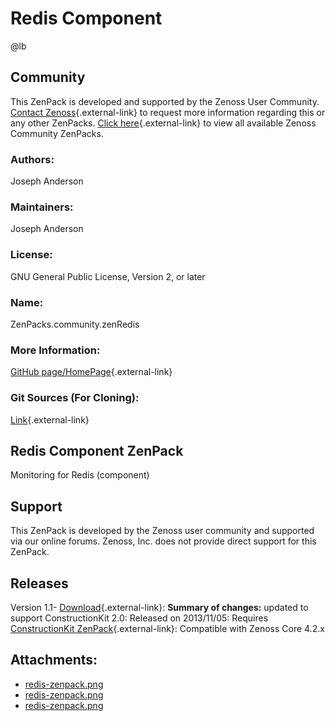# Redis Component

@lb[](img/zenpack-redis-zenpack.png)

## Community

This ZenPack is developed and supported by the Zenoss User Community.
[Contact Zenoss](https://tryit.zenoss.com/zenpack-contact/){.external-link} to
request more information regarding this or any other ZenPacks. [Click here](https://zenoss.com/product/zenpacks?f%5B0%5D=im_field_zenpack_category:1021){.external-link} to
view all available Zenoss Community ZenPacks.

### Authors:

Joseph Anderson

### Maintainers:

Joseph Anderson

### License:

GNU General Public License, Version 2, or later

### Name:

ZenPacks.community.zenRedis

### More Information:

[GitHub page/HomePage](https://github.com/j053ph4/ZenPacks.community.zenRedis){.external-link}

### Git Sources (For Cloning):

[Link](https://github.com/j053ph4/ZenPacks.community.zenRedis.git){.external-link}

## Redis Component ZenPack

Monitoring for Redis (component)

## Support

This ZenPack is developed by the Zenoss user community and supported via
our online forums. Zenoss, Inc. does not provide direct support for this
ZenPack.

## Releases

Version 1.1- [Download](https://storage.googleapis.com/zenpacks/ZenPacks.community.zenRedis/1.1/ZenPacks.community.zenRedis-1.1.egg){.external-link}:   **Summary of changes:** updated to support ConstructionKit 2.0:   Released on 2013/11/05:   Requires [ConstructionKit ZenPack](https://help.zenoss.com/display/in/constructionkit "ZenPack:ConstructionKit"){.external-link}:   Compatible with Zenoss Core 4.2.x

## Attachments:

-   [redis-zenpack.png](img/zenpack-redis-zenpack.png)
-   [redis-zenpack.png](img/zenpack-redis-zenpack.png)
-   [redis-zenpack.png](img/zenpack-redis-zenpack.png)

